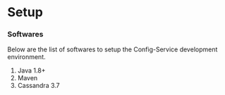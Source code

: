# Setup

### Softwares

Below are the list of softwares to setup the Config-Service development environment.


1. Java 1.8+
2. Maven
3. Cassandra 3.7



